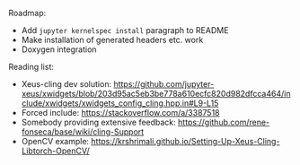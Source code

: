 Roadmap:

* Add `jupyter kernelspec install` paragraph to README
* Make installation of generated headers etc. work
* Doxygen integration

Reading list:

* Xeus-cling dev solution: https://github.com/jupyter-xeus/xwidgets/blob/203d95ac5eb3be778a610ecfc820d982dfcca464/include/xwidgets/xwidgets_config_cling.hpp.in#L9-L15
* Forced include: https://stackoverflow.com/a/3387518
* Somebody providing extensive feedback: https://github.com/rene-fonseca/base/wiki/cling-Support
* OpenCV example: https://krshrimali.github.io/Setting-Up-Xeus-Cling-Libtorch-OpenCV/